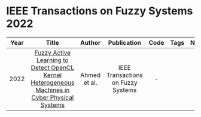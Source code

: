 # IEEE Transactions on Fuzzy Systems 2022

| Year |                                                Title                                                |    Author     | Publication |                                                Code                                                | Tags | Notes | Datasets|
|:----:|:---------------------------------------------------------------------------------------------------:|:-------------:|:-----------:|:--------------------------------------------------------------------------------------------------:|:----:|:-----:|:-----:|
| 2022 | [Fuzzy Active Learning to Detect OpenCL Kernel Heterogeneous Machines in Cyber Physical Systems](https://ieeexplore.ieee.org/document/9756835) | Ahmed et al. | IEEE Transactions on Fuzzy Systems |  -   |      |       |    |   |

